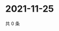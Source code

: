 # 2021-11-25

共 0 条

<!-- BEGIN WEIBO -->
<!-- 最后更新时间 Thu Nov 25 2021 21:16:29 GMT+0800 (China Standard Time) -->

<!-- END WEIBO -->

